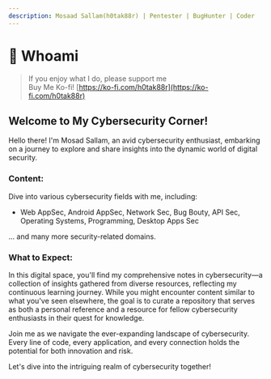 ```yaml
---
description: Mosaad Sallam(h0tak88r) | Pentester | BugHunter | Coder
---
```


# 🧑 Whoami

> If you enjoy what I do, please support me\
> &#x20;Buy Me Ko-fi! [https://ko-fi.com/h0tak88r](https://ko-fi.com/h0tak88r)

## Welcome to My Cybersecurity Corner!

Hello there! I'm Mosad Sallam, an avid cybersecurity enthusiast, embarking on a journey to explore and share insights into the dynamic world of digital security.

### Content:

Dive into various cybersecurity fields with me, including:

* Web AppSec, Android AppSec, Network Sec, Bug Bouty, API Sec, Operating Systems, Programming, Desktop Apps Sec

... and many more security-related domains.

### What to Expect:

In this digital space, you'll find my comprehensive notes in cybersecurity—a collection of insights gathered from diverse resources, reflecting my continuous learning journey. While you might encounter content similar to what you've seen elsewhere, the goal is to curate a repository that serves as both a personal reference and a resource for fellow cybersecurity enthusiasts in their quest for knowledge.

Join me as we navigate the ever-expanding landscape of cybersecurity. Every line of code, every application, and every connection holds the potential for both innovation and risk.

Let's dive into the intriguing realm of cybersecurity together!

